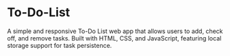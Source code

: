 # To-Do-List
A simple and responsive To-Do List web app that allows users to add, check off, and remove tasks. Built with HTML, CSS, and JavaScript, featuring local storage support for task persistence.
